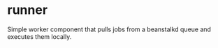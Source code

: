 runner
======

Simple worker component that pulls jobs from a beanstalkd queue and executes them locally.
